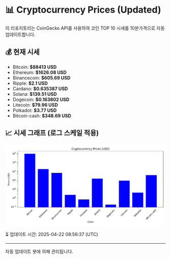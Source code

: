 
# 📊 Cryptocurrency Prices (Updated)

이 리포지토리는 CoinGecko API를 사용하여 코인 TOP 10 시세를 10분가격으로 자동 업데이트합니다.

## 💰 현재 시세
- Bitcoin: **$88413 USD**
- Ethereum: **$1626.08 USD**
- Binancecoin: **$605.69 USD**
- Ripple: **$2.1 USD**
- Cardano: **$0.635387 USD**
- Solana: **$139.51 USD**
- Dogecoin: **$0.163802 USD**
- Litecoin: **$79.96 USD**
- Polkadot: **$3.77 USD**
- Bitcoin-cash: **$348.69 USD**

## 📈 시세 그래프 (로그 스케일 적용)
![Crypto Prices](crypto_prices.png)

⏳ 업데이트 시간: 2025-04-22 08:56:37 (UTC)

---
자동 업데이트 봇에 의해 관리됩니다.

